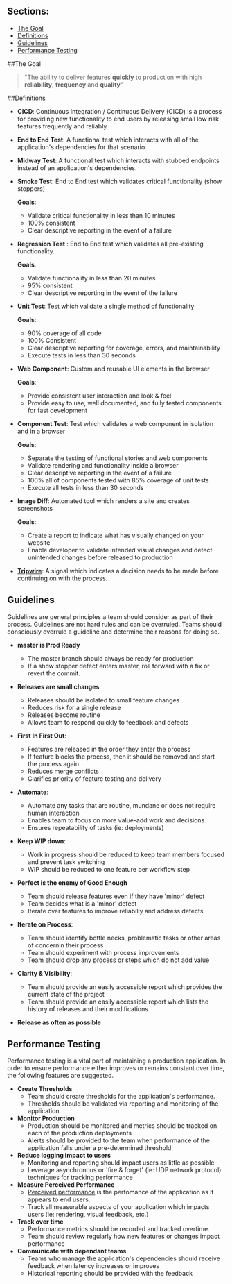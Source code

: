 ## Sections: 

* [The Goal](#the-goal)
* [Definitions](#definitions)
* [Guidelines](#guidelines)
* [Performance Testing](#performance-testing)

##The Goal

 > "The ability to deliver features **quickly** to production with high **reliability**, **frequency** and **quality**"

##Definitions
* **CICD**: Continuous Integration / Continuous Delivery (CICD) is a process for providing new functionality to end users by releasing small low risk features frequently and reliably

* **End to End Test**: A functional test which interacts with all of the application's dependencies for that scenario

* **Midway Test**: A functional test which interacts with stubbed endpoints instead of an application's dependencies.

* **Smoke Test**: End to End test which validates critical functionality (show stoppers)

    **Goals**:
    * Validate critical functionality in less than 10 minutes
    * 100% consistent
    * Clear descriptive reporting in the event of a failure
* **Regression Test** :  End to End test which validates all pre-existing functionality.

    **Goals**:
    * Validate functionality in less than 20 minutes
    * 95% consistent
    * Clear descriptive reporting in the event of the failure
* **Unit Test**:  Test which validate a single method of functionality

    **Goals**:
    * 90% coverage of all code
    * 100% Consistent
    * Clear descriptive reporting for coverage, errors, and maintainability
    * Execute tests in less than 30 seconds
* **Web Component**: Custom and reusable UI elements in the browser

    **Goals**:
    * Provide consistent user interaction and look & feel
    * Provide easy to use, well documented, and fully tested components for fast development

* **Component Test**: Test which validates a web component in isolation and in a browser

    **Goals**:
    * Separate the testing of functional stories and web components
    * Validate rendering and functionality inside a browser
    * Clear descriptive reporting in the event of a failure
    * 100% all of components tested with 85% coverage of unit tests
    * Execute all tests in less than 30 seconds
* **Image Diff**: Automated tool which renders a site and creates screenshots

    **Goals**:
    * Create a report to indicate what has visually changed on your website
    * Enable developer to validate intended visual changes and detect unintended changes before released to production

* **[Tripwire](http://blog.questionpro.com/2013/04/29/what-you-didnt-know-about-david-lee-roth-and-tripwires/)**:  A signal which indicates a decision needs to be made before continuing on with the process.


## Guidelines
Guidelines are general principles a team should consider as part of their process. Guidelines are not hard rules and can be overruled.  Teams should consciously overrule a guideline and determine their reasons for doing so.

* **master is Prod Ready**
    * The master branch should always be ready for production
    * If a show stopper defect enters master, roll forward with a fix or revert the commit.

* **Releases are small changes**
    * Releases should be isolated to small feature changes
    * Reduces risk for a single release
    * Releases become routine
    * Allows team to respond quickly to feedback and defects

* **First In First Out**:
    * Features are released in the order they enter the process
    * If feature blocks the process, then it should be removed and start the process again
    * Reduces merge conflicts
    * Clarifies priority of feature testing and delivery

* **Automate**:
   * Automate any tasks that are routine, mundane or does not require human interaction
   * Enables team to focus on more value-add work and decisions
   * Ensures repeatability of tasks (ie: deployments)

* **Keep WIP down**:
   * Work in progress should be reduced to keep team members focused and prevent task switching
   * WIP should be reduced to one feature per workflow step

* **Perfect is the enemy of Good Enough**
   * Team should release features even if they have 'minor' defect
   * Team decides what is a 'minor' defect
   * Iterate over features to improve reliabiliy and address defects

* **Iterate on Process**:
   * Team should identify bottle necks, problematic tasks or other areas of concernin their process
   * Team should experiment with process improvements
   * Team should drop any process or steps which do not add value

* **Clarity & Visibility**:
   * Team should provide an easily accessible report which provides the current state of the project
   * Team should provide an easily accessible report which lists the history of releases and their modifications

* **Release as often as possible**

## Performance Testing

Performance testing is a vital part of maintaining a production application.  In order to ensure performance either improves or remains constant over time, the following features are suggested.

* **Create Thresholds**
   * Team should create thresholds for the application's performance.
   * Thresholds should be validated via reporting and monitoring of the application.
* **Monitor Production**
   * Production should be monitored and metrics should be tracked on each of the production deployments
   * Alerts should be provided to the team when performance of the application falls under a pre-determined threshold
* **Reduce logging impact to users**
   * Monitoring and reporting should impact users as little as possible
   * Leverage asynchronous or 'fire & forget' (ie: UDP network protocol) techniques for tracking performance
* **Measure Perceived Performance**
   * [Perceived performance](http://en.wikipedia.org/wiki/Perceived_performance) is the perfomance of the application as it appears to end users.
   * Track all measurable aspects of your application which impacts users (ie: rendering, visual feedback, etc.)
* **Track over time**
   *  Performance metrics should be recorded and tracked overtime.
   *  Team should review regularly how new features or changes impact performance
* **Communicate with dependant teams**
   * Teams who manage the application's dependencies should receive feedback when latency increases or improves
   * Historical reporting should be provided with the feedback
